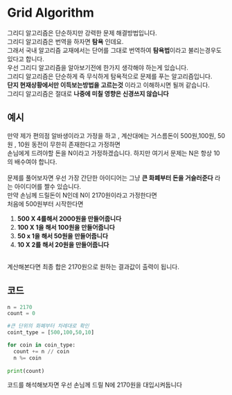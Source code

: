 # Grid Algorithm

그리디 알고리즘은 단순하지만 강력한 문제 해결방법입니다.<br />
그리디 알고리즘은 번역을 하자면 **탐욕** 인데요.<br />
그래서 국내 알고리즘 교재에서는 단어를 그대로 번역하여 **탐욕법**이라고 불리는경우도 있다고 합니다.<br />
우선 그리디 알고리즘을 알아보기전에 한가지 생각해야 하는게 있습니다. <br />
그리디 알고리즘은 단순하게 즉 무식하게 탐욕적으로 문제를 푸는 알고리즘입니다.<br />
**단지 현재상황에서만 이득보는방법을 고르는것** 이라고 이해하시면 될꺼 같습니다.<br />
그리디 알고리즘은 절대로 **나중에 미칠 영향은 신경쓰지 않습니다**

## 예시
만약 제가 편의점 알바생이라고 가정을 하고 , 계산대에는 거스름돈이 500원,100원, 50원 , 10원 동전이 무한히 존재한다고 가정하면<br />
손님에게 드려야할 돈을 N이라고 가정하겠습니다. 하지만 여기서 문제는 N은 항상 10의 배수여야 합니다.<br />
<br />
문제를 풀어보자면 우선 가장 간단한 아이디어는 그냥 **큰 화폐부터 돈을 거슬러준다** 라는 아이디어를 짤수 있습니다.<br />
만약 손님께 드릴돈이 N인데 N이 2170원이라고 가정한다면 <br />
처음에 500원부터 시작한다면 
1. **500 X 4를해서 2000원을 만들어줍니다** 
2. **100 X 1을 해서 100원을 만들어줍니다**
3. **50 x 1을 해서 50원을 만들어줍니다** 
4. **10 X 2를 해서 20원을 만들어줍니다**
<br />
계산해본다면 최종 합은 2170원으로 원하는 결과값이 출력이 됩니다.

## 코드
~~~python
n = 2170
count = 0

#큰 단위의 화폐부터 차례대로 확인
coint_type = [500,100,50,10]

for coin in coin_type:
  count += n // coin 
  n %= coin
  
print(count)
~~~

코드를 해석해보자면 우선 손님께 드릴 N에 2170원을 대입시켜둡니다<br />





